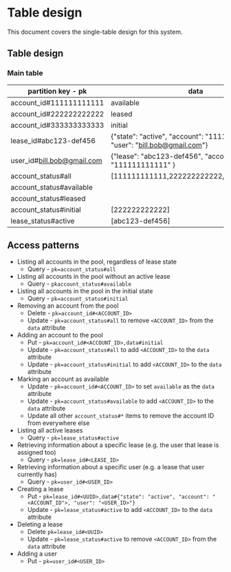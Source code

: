 # Table design
This document covers the single-table design for this system.

## Table design

### Main table
| partition key - pk          | data                                                                         |
| --------------------------- | ---------------------------------------------------------------------------- |
| account_id#111111111111     | available                                                                    |
| account_id#222222222222     | leased                                                                       |
| account_id#333333333333     | initial                                                                      |
| lease_id#abc123-def456      | {"state": "active", "account": "111111111111", "user": "bill.bob@gmail.com"} |
| user_id#bill.bob@gmail.com  | {"lease": "abc123-def456", "account": "111111111111" }                       |
| account_status#all          | [111111111111,222222222222,333333333333]                                     |
| account_status#available    |                                                                              |
| account_status#leased       |                                                                              |
| account_status#initial      | [222222222222]                                                               |
| lease_status#active         | [abc123-def456]                                                              |

## Access patterns
- Listing all accounts in the pool, regardless of lease state
  - Query - `pk=account_status#all`
- Listing all accounts in the pool without an active lease
  - Query - `pkaccount_status#available`
- Listing all accounts in the pool in the initial state
  - Query - `pk=account_status#initial`
- Removing an account from the pool
  - Delete - `pk=account_id#<ACCOUNT_ID>`
  - Update - `pk=account_status#all` to remove `<ACCOUNT_ID>` from the `data` attribute
- Adding an account to the pool
  - Put - `pk=account_id#<ACCOUNT_ID>,data#initial`
  - Update - `pk=account_status#all` to add `<ACCOUNT_ID>` to the `data` attribute
  - Update - `pk=account_status#initial` to add `<ACCOUNT_ID>` to the `data` attribute
- Marking an account as available
  - Update - `pk=account_id#<ACCOUNT_ID>` to set `available` as the `data` attribute
  - Update - `pk=account_status#available` to add `<ACCOUNT_ID>` to the `data` attribute
  - Update all other `account_status#*` items to remove the account ID from everywhere else
- Listing all active leases
  - Query - `pk=lease_status#active`
- Retrieving information about a specific lease (e.g. the user that lease is assigned too)
  - Query - `pk=lease_id#<LEASE_ID>`
- Retrieving information about a specific user (e.g. a lease that user currently has)
  - Query - `pk=user_id#<USER_ID>`
- Creating a lease
  - Put - `pk=lease_id#<UUID>,data#{"state": "active", "account": "<ACCOUNT_ID">, "user": "<USER_ID>"}`
  - Update - `pk=lease_status#active` to add `<ACCOUNT_ID>` to the `data` attribute
- Deleting a lease
  - Delete `pk=lease_id#<UUID>`
  - Update - `pk=lease_status#active` to remove `<ACCOUNT_ID>` from the `data` attribute
- Adding a user
  - Put - `pk=user_id#<USER_ID>`
